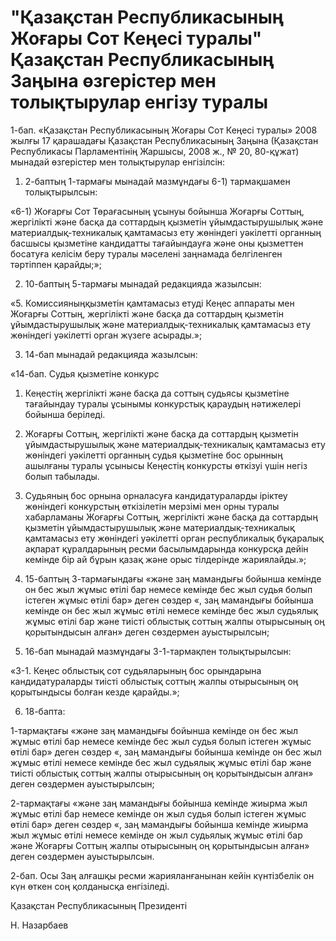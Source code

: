 # "Қазақстан Республикасының Жоғары Сот Кеңесі туралы" Қазақстан Республикасының Заңына өзгерістер мен толықтырулар енгізу туралы

1-бап. «Қазақстан Республикасының Жоғары Сот Кеңесі туралы» 2008 жылғы 17 қарашадағы Қазақстан Республикасының Заңына (Қазақстан Республикасы Парламентінің Жаршысы, 2008 ж., № 20, 80-құжат) мынадай өзгерістер мен толықтырулар енгізілсін:

1) 2-баптың 1-тармағы мынадай мазмұндағы 6-1) тармақшамен толықтырылсын:

«6-1) Жоғарғы Сот Төрағасының ұсынуы бойынша Жоғарғы Соттың, жергілікті және басқа да соттардың қызметін ұйымдастырушылық және материалдық-техникалық қамтамасыз ету жөніндегі уәкілетті органның басшысы қызметіне кандидатты тағайындауға және оны қызметтен босатуға келісім беру туралы мәселені заңнамада белгіленген тәртіппен қарайды;»;

2) 10-баптың 5-тармағы мынадай редакцияда жазылсын:

«5. Комиссияныңқызметін қамтамасыз етуді Кеңес аппараты мен Жоғарғы Соттың, жергілікті және басқа да соттардың қызметін ұйымдастырушылық және материалдық-техникалық қамтамасыз ету жөніндегі уәкілетті орган жүзеге асырады.»;

3) 14-бап мынадай редакцияда жазылсын:

«14-бап. Судья қызметiне конкурс

1. Кеңестiң жергiлiктi және басқа да соттың судьясы қызметiне тағайындау туралы ұсынымы конкурстық қараудың нәтижелерi бойынша берiледi.

2. Жоғарғы Соттың, жергілікті және басқа да соттардың қызметін ұйымдастырушылық және материалдық-техникалық қамтамасыз ету жөніндегі уәкілетті органның судья қызметіне бос орынның ашылғаны туралы ұсынысы Кеңестің конкурсты өткізуі үшін негіз болып табылады.

3. Судьяның бос орнына орналасуға кандидатураларды іріктеу жөніндегі конкурстың өткізілетін мерзімі мен орны туралы хабарламаны Жоғарғы Соттың, жергілікті және басқа да соттардың қызметін ұйымдастырушылық және материалдық-техникалық қамтамасыз ету жөніндегі уәкілетті орган республикалық бұқаралық ақпарат құралдарының ресми басылымдарында конкурсқа дейін кемінде бір ай бұрын қазақ және орыс тілдерінде жариялайды.»;

4) 15-баптың 3-тармағындағы «және заң мамандығы бойынша кемінде он бес жыл жұмыс өтілі бар немесе кемінде бес жыл судья болып істеген жұмыс өтілі бар» деген сөздер «, заң мамандығы бойынша кемінде он бес жыл жұмыс өтілі немесе кемінде бес жыл судьялық жұмыс өтілі бар және тиісті облыстық соттың жалпы отырысының оң қорытындысын алған» деген сөздермен ауыстырылсын;

5) 16-бап мынадай мазмұндағы 3-1-тармақпен толықтырылсын:

«3-1. Кеңес облыстық сот судьяларының бос орындарына кандидатураларды тиісті облыстық соттың жалпы отырысының оң қорытындысы болған кезде қарайды.»;

6) 18-бапта:

1-тармақтағы «және заң мамандығы бойынша кемінде он бес жыл жұмыс өтілі бар немесе кемінде бес жыл судья болып істеген жұмыс өтілі бар» деген сөздер «, заң мамандығы бойынша кемінде он бес жыл жұмыс өтілі немесе кемінде бес жыл судьялық жұмыс өтілі бар және тиісті облыстық соттың жалпы отырысының оң қорытындысын алған» деген сөздермен ауыстырылсын;

2-тармақтағы «және заң мамандығы бойынша кемінде жиырма жыл жұмыс өтілі бар немесе кемінде он жыл судья болып істеген жұмыс өтілі бар» деген сөздер «, заң мамандығы бойынша кемінде жиырма жыл жұмыс өтілі немесе кемінде он жыл судьялық жұмыс өтілі бар және Жоғарғы Соттың жалпы отырысының оң қорытындысын алған» деген сөздермен ауыстырылсын.

2-бап. Осы Заң алғашқы ресми жарияланғанынан кейін күнтізбелік он күн өткен соң қолданысқа енгізіледі.

Қазақстан Республикасының Президенті

Н. Назарбаев

